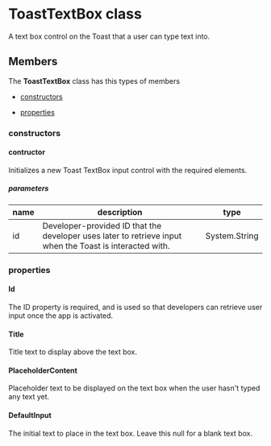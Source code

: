 
# ToastTextBox class

A text box control on the Toast that a user can type text into.

## Members

The **ToastTextBox** class has this types of members

* [constructors](#constructors)

* [properties](#properties)

### constructors

#### contructor

Initializes a new Toast TextBox input control with the required elements.

##### parameters



| name | description | type || --- | --- | --- || id | Developer-provided ID that the developer uses later to retrieve input when the Toast is interacted with. | System.String |
### properties

#### Id

The ID property is required, and is used so that developers can retrieve user input once the app is activated.

#### Title

Title text to display above the text box.

#### PlaceholderContent

Placeholder text to be displayed on the text box when the user hasn't typed any text yet.

#### DefaultInput

The initial text to place in the text box. Leave this null for a blank text box.
